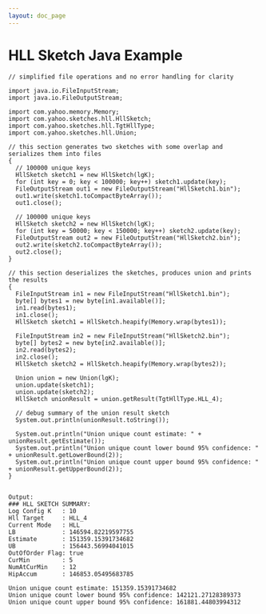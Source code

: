 ```yaml
---
layout: doc_page
---
```


# HLL Sketch Java Example

    // simplified file operations and no error handling for clarity

    import java.io.FileInputStream;
    import java.io.FileOutputStream;

    import com.yahoo.memory.Memory;
    import com.yahoo.sketches.hll.HllSketch;
    import com.yahoo.sketches.hll.TgtHllType;
    import com.yahoo.sketches.hll.Union;

    // this section generates two sketches with some overlap and serializes them into files
    {
      // 100000 unique keys
      HllSketch sketch1 = new HllSketch(lgK);
      for (int key = 0; key < 100000; key++) sketch1.update(key);
      FileOutputStream out1 = new FileOutputStream("HllSketch1.bin");
      out1.write(sketch1.toCompactByteArray());
      out1.close();

      // 100000 unique keys
      HllSketch sketch2 = new HllSketch(lgK);
      for (int key = 50000; key < 150000; key++) sketch2.update(key);
      FileOutputStream out2 = new FileOutputStream("HllSketch2.bin");
      out2.write(sketch2.toCompactByteArray());
      out2.close();
    }

    // this section deserializes the sketches, produces union and prints the results
    {
      FileInputStream in1 = new FileInputStream("HllSketch1.bin");
      byte[] bytes1 = new byte[in1.available()];
      in1.read(bytes1);
      in1.close();
      HllSketch sketch1 = HllSketch.heapify(Memory.wrap(bytes1));

      FileInputStream in2 = new FileInputStream("HllSketch2.bin");
      byte[] bytes2 = new byte[in2.available()];
      in2.read(bytes2);
      in2.close();
      HllSketch sketch2 = HllSketch.heapify(Memory.wrap(bytes2));

      Union union = new Union(lgK);
      union.update(sketch1);
      union.update(sketch2);
      HllSketch unionResult = union.getResult(TgtHllType.HLL_4);

      // debug summary of the union result sketch
      System.out.println(unionResult.toString());

      System.out.println("Union unique count estimate: " + unionResult.getEstimate());
      System.out.println("Union unique count lower bound 95% confidence: " + unionResult.getLowerBound(2));
      System.out.println("Union unique count upper bound 95% confidence: " + unionResult.getUpperBound(2));
    }


    Output:
    ### HLL SKETCH SUMMARY: 
    Log Config K   : 10
    Hll Target     : HLL_4
    Current Mode   : HLL
    LB             : 146594.82219597755
    Estimate       : 151359.15391734682
    UB             : 156443.56994041015
    OutOfOrder Flag: true
    CurMin         : 5
    NumAtCurMin    : 12
    HipAccum       : 146853.05495683785
    
    Union unique count estimate: 151359.15391734682
    Union unique count lower bound 95% confidence: 142121.27128389373
    Union unique count upper bound 95% confidence: 161881.44803994312
